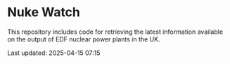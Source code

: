# Nuke Watch

This repository includes code for retrieving the latest information available on the output of EDF nuclear power plants in the UK.

Last updated: 2025-04-15 07:15